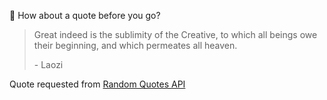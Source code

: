 📣 How about a quote before you go?

> Great indeed is the sublimity of the Creative, to which all beings owe their beginning, and which permeates all heaven.
>
> <p>- Laozi</p>

Quote requested from [Random Quotes API](https://github.com/lukePeavey/quotable)
